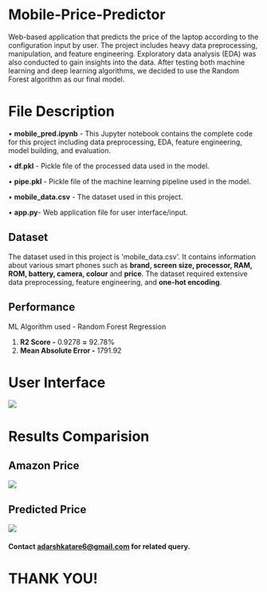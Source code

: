 
# Mobile-Price-Predictor

Web-based application that predicts the price of the laptop according to the configuration input by user.
The project includes heavy data preprocessing, manipulation, and feature engineering. Exploratory data analysis (EDA) was also conducted to gain insights into the data. After testing both machine learning and deep learning algorithms, we decided to use the Random Forest algorithm as our final model.





# File Description
•	**mobile_pred.ipynb** - This Jupyter notebook contains the complete code for this project including data preprocessing, EDA, feature engineering, model building, and evaluation.

•	**df.pkl** - Pickle file of the processed data used in the model.

•	**pipe.pkl** - Pickle file of the machine learning pipeline used in the model.

•	**mobile_data.csv** - The dataset used in this project.

•	**app.py**- Web application file for user interface/input.


## Dataset
The dataset used in this project is 'mobile_data.csv'. It contains information about various smart phones such as **brand, screen size, processor, RAM, ROM, battery, camera, colour** and **price**. The dataset required extensive data preprocessing, feature engineering, and **one-hot encoding**.
## Performance
ML Algorithm used -  Random Forest Regression 

1.	**R2 Score -** 0.9278 **=** 92.78%
2.	**Mean Absolute Error -** 1791.92

# User Interface

![]((https://imgur.com/cYEYFog))


# Results Comparision
## Amazon Price
![](https://imgur.com/hpNYzlC.png)

## Predicted Price
![](https://imgur.com/ixvWYip.png)

#### Contact adarshkatare6@gmail.com  for related query.

# THANK YOU!
